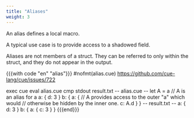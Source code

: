 ```yaml
---
title: "Aliases"
weight: 3
---
```


An alias defines a local macro.

A typical use case is to provide access to a shadowed field.

Aliases are not members of a struct. They can be referred to only within the
struct, and they do not appear in the output.

{{{with code "en" "alias"}}}
#nofmt(alias.cue) https://github.com/cue-lang/cue/issues/722

exec cue eval alias.cue
cmp stdout result.txt
-- alias.cue --
let A = a // A is an alias for a
a: {
	d: 3
}
b: {
	a: {
		// A provides access to the outer "a" which would
		// otherwise be hidden by the inner one.
		c: A.d
	}
}
-- result.txt --
a: {
    d: 3
}
b: {
    a: {
        c: 3
    }
}
{{{end}}}
